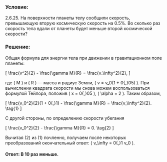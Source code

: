 ###  Условие:

$2.6.25.$ На поверхности планеты телу сообщили скорость, превышающую вторую космическую скорость на $0.5\%.$ Во сколько раз скорость тела вдали от планеты будет меньше второй космической скорости?

###  Решение:

Общая формула для энергии тела при движении в гравитационном поле планеты:

\[
\frac{v^2}{2} - \frac{\gamma M}{R} = \frac{v_\infty^2}{2},
\]

где \( M \) и \( R \) — масса и радиус Земли, \( v = v_0(1 + 0{,}05) \). При вычислении квадрата скорости мы снова можем воспользоваться формулой Тейлора, положив \( x = 0{,}05 \), \( \alpha = 2 \).
Таким образом,

\[
\frac{v_0^2}{2}(1 + 0{,}1) - \frac{\gamma M}{R} = \frac{v_\infty^2}{2}. \tag{1}
\]

С другой стороны, по определению скорости убегания

\[
\frac{v_0^2}{2} - \frac{\gamma M}{R} = 0. \tag{2}
\]

Вычитая $(2)$ из $(1)$ почленно, получаем после некоторых преобразований окончательный ответ: \( v_\infty = 0{,}1 v_0 \).

#### Ответ: В $10$ раз меньше.
